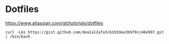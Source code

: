 # Dotfiles

https://www.atlassian.com/git/tutorials/dotfiles

```
curl -Lks https://gist.github.com/dea1a12afa3c6193dee3b979cc46e997.git | /bin/bash
```
